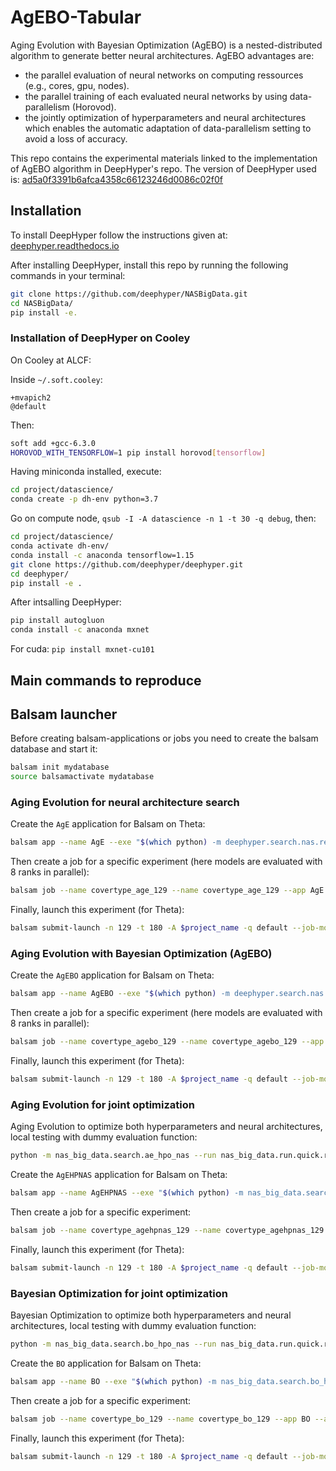 # AgEBO-Tabular

Aging Evolution with Bayesian Optimization (AgEBO) is a nested-distributed algorithm to generate better neural architectures. AgEBO advantages are:

- the parallel evaluation of neural networks on computing ressources (e.g., cores, gpu, nodes).
- the parallel training of each evaluated neural networks by using data-parallelism (Horovod).
- the jointly optimization of hyperparameters and neural architectures which enables the automatic adaptation of data-parallelism setting to avoid a loss of accuracy.

This repo contains the experimental materials linked to the implementation of AgEBO algorithm in DeepHyper's repo.
The version of DeepHyper used is: [ad5a0f3391b6afca4358c66123246d0086c02f0f](https://github.com/deephyper/deephyper/commit/ad5a0f3391b6afca4358c66123246d0086c02f0f)

## Installation

To install DeepHyper follow the instructions given at: [deephyper.readthedocs.io](https://deephyper.readthedocs.io/)

After installing DeepHyper, install this repo by running the following commands in your terminal:

```bash
git clone https://github.com/deephyper/NASBigData.git
cd NASBigData/
pip install -e.
```

### Installation of DeepHyper on Cooley

On Cooley at ALCF:

Inside `~/.soft.cooley`:

```text
+mvapich2
@default
```

Then:

```bash
soft add +gcc-6.3.0
HOROVOD_WITH_TENSORFLOW=1 pip install horovod[tensorflow]
```

Having miniconda installed, execute:

```bash
cd project/datascience/
conda create -p dh-env python=3.7
```

Go on compute node, `qsub -I -A datascience -n 1 -t 30 -q debug`, then:

```bash
cd project/datascience/
conda activate dh-env/
conda install -c anaconda tensorflow=1.15
git clone https://github.com/deephyper/deephyper.git
cd deephyper/
pip install -e .
```

After intsalling DeepHyper:

```bash
pip install autogluon
conda install -c anaconda mxnet
```

For cuda: `pip install mxnet-cu101`

## Main commands to reproduce

## Balsam launcher

Before creating balsam-applications or jobs you need to create the balsam database and start it:

```bash
balsam init mydatabase
source balsamactivate mydatabase
```

### Aging Evolution for neural architecture search

Create the `AgE` application for Balsam on Theta:

```bash
balsam app --name AgE --exe "$(which python) -m deephyper.search.nas.regevo --evaluator balsam --run deephyper.search.nas.model.run.horovod.run"
```

Then create a job for a specific experiment (here models are evaluated with 8 ranks in parallel):

```bash
balsam job --name covertype_age_129 --name covertype_age_129 --app AgE --args "--problem nas_big_data.covertype.problem_ae.Problem --max-evals 1000 --num-threads-per-rank 16 --num-ranks-per-node 8"
```

Finally, launch this experiment (for Theta):

```bash
balsam submit-launch -n 129 -t 180 -A $project_name -q default --job-mode mpi --wf-filter covertype_age_129
```

### Aging Evolution with Bayesian Optimization (AgEBO)

Create the `AgEBO` application for Balsam on Theta:

```bash
balsam app --name AgEBO --exe "$(which python) -m deephyper.search.nas.agebov3 --evaluator balsam --run deephyper.search.nas.model.run.horovod.run"
```

Then create a job for a specific experiment (here models are evaluated with 8 ranks in parallel):

```bash
balsam job --name covertype_agebo_129 --name covertype_agebo_129 --app AgE --args "--problem nas_big_data.covertype.problem_agebov3.Problem --max-evals 1000 --num-threads-per-rank 16 --num-ranks-per-node 8"
```

Finally, launch this experiment (for Theta):

```bash
balsam submit-launch -n 129 -t 180 -A $project_name -q default --job-mode mpi --wf-filter covertype_agebo_129
```

### Aging Evolution for joint optimization

Aging Evolution to optimize both hyperparameters and neural architectures, local testing with dummy evaluation function:

```bash
python -m nas_big_data.search.ae_hpo_nas --run nas_big_data.run.quick.run --problem nas_big_data.covertype.problem_agebov4_skopt.Problem --max-evals 1000
```

Create the `AgEHPNAS` application for Balsam on Theta:

```bash
balsam app --name AgEHPNAS --exe "$(which python) -m nas_big_data.search.ae_hpo_nas --evaluator balsam --run deephyper.search.nas.model.run.horovod.run"
```

Then create a job for a specific experiment:

```bash
balsam job --name covertype_agehpnas_129 --name covertype_agehpnas_129 --app AgEHPNAS --args "--problem nas_big_data.covertype.problem_agebov4_skopt.Problem --max-evals 1000 --num-threads-per-rank 16 --num-ranks-per-node 8"
```

Finally, launch this experiment (for Theta):

```bash
balsam submit-launch -n 129 -t 180 -A $project_name -q default --job-mode mpi --wf-filter covertype_agehpnas_129
```

### Bayesian Optimization for joint optimization

Bayesian Optimization to optimize both hyperparameters and neural architectures, local testing with dummy evaluation function:

```bash
python -m nas_big_data.search.bo_hpo_nas --run nas_big_data.run.quick.run --problem nas_big_data.covertype.problem_agebov4_skopt.Problem --max-evals 1000
```

Create the `BO` application for Balsam on Theta:

```bash
balsam app --name BO --exe "$(which python) -m nas_big_data.search.bo_hpo_nas --evaluator balsam --run deephyper.search.nas.model.run.horovod.run"
```

Then create a job for a specific experiment:

```bash
balsam job --name covertype_bo_129 --name covertype_bo_129 --app BO --args "--problem nas_big_data.covertype.problem_agebov4_skopt.Problem --max-evals 1000 --num-threads-per-rank 16 --num-ranks-per-node 8"
```

Finally, launch this experiment (for Theta):

```bash
balsam submit-launch -n 129 -t 180 -A $project_name -q default --job-mode mpi --wf-filter covertype_bo_129
```
